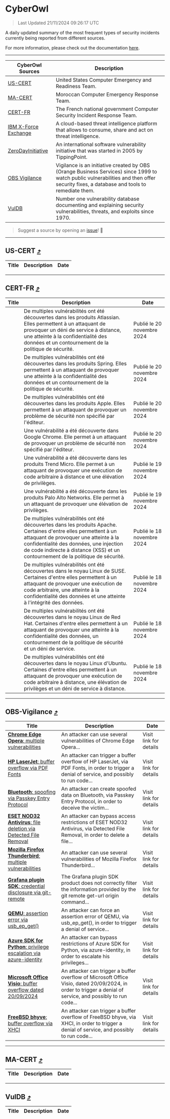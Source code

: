 
 <div id='top'></div>

# CyberOwl

 > Last Updated 21/11/2024 09:26:17 UTC
 
 A daily updated summary of the most frequent types of security incidents currently being reported from different sources.
 
 For more information, please check out the documentation [here](./docs/README.md).
 
 ---
 |CyberOwl Sources|Description|
 |---|---|
 |[US-CERT](#us-cert-arrow_heading_up)|United States Computer Emergency and Readiness Team.|
 |[MA-CERT](#ma-cert-arrow_heading_up)|Moroccan Computer Emergency Response Team.|
 |[CERT-FR](#cert-fr-arrow_heading_up)|The French national government Computer Security Incident Response Team.|
 |[IBM X-Force Exchange](#ibmcloud-arrow_heading_up)|A cloud-based threat intelligence platform that allows to consume, share and act on threat intelligence.|
 |[ZeroDayInitiative](#zerodayinitiative-arrow_heading_up)|An international software vulnerability initiative that was started in 2005 by TippingPoint.|
 |[OBS Vigilance](#obs-vigilance-arrow_heading_up)|Vigilance is an initiative created by OBS (Orange Business Services) since 1999 to watch public vulnerabilities and then offer security fixes, a database and tools to remediate them.|
 |[VulDB](#vuldb-arrow_heading_up)|Number one vulnerability database documenting and explaining security vulnerabilities, threats, and exploits since 1970.|
 
 > Suggest a source by opening an [issue](https://github.com/karimhabush/cyberowl/issues)! :raised_hands:
 ---

## US-CERT [:arrow_heading_up:](#cyberowl)

 |Title|Description|Date|
 |---|---|---|
 
 ---

## CERT-FR [:arrow_heading_up:](#cyberowl)

 |Title|Description|Date|
 |---|---|---|
 |[](https://www.cert.ssi.gouv.fr/avis/CERTFR-2024-AVI-1006/)|De multiples vulnérabilités ont été découvertes dans les produits Atlassian. Elles permettent à un attaquant de provoquer un déni de service à distance, une atteinte à la confidentialité des données et un contournement de la politique de sécurité.|Publié le 20 novembre 2024|
 |[](https://www.cert.ssi.gouv.fr/avis/CERTFR-2024-AVI-1005/)|De multiples vulnérabilités ont été découvertes dans les produits Spring. Elles permettent à un attaquant de provoquer une atteinte à la confidentialité des données et un contournement de la politique de sécurité.|Publié le 20 novembre 2024|
 |[](https://www.cert.ssi.gouv.fr/avis/CERTFR-2024-AVI-1004/)|De multiples vulnérabilités ont été découvertes dans les produits Apple. Elles permettent à un attaquant de provoquer un problème de sécurité non spécifié par l'éditeur.|Publié le 20 novembre 2024|
 |[](https://www.cert.ssi.gouv.fr/avis/CERTFR-2024-AVI-1003/)|Une vulnérabilité a été découverte dans Google Chrome. Elle permet à un attaquant de provoquer un problème de sécurité non spécifié par l'éditeur.|Publié le 20 novembre 2024|
 |[](https://www.cert.ssi.gouv.fr/avis/CERTFR-2024-AVI-1002/)|Une vulnérabilité a été découverte dans les produits Trend Micro. Elle permet à un attaquant de provoquer une exécution de code arbitraire à distance et une élévation de privilèges.|Publié le 19 novembre 2024|
 |[](https://www.cert.ssi.gouv.fr/avis/CERTFR-2024-AVI-1001/)|Une vulnérabilité a été découverte dans les produits Palo Alto Networks. Elle permet à un attaquant de provoquer une élévation de privilèges.|Publié le 19 novembre 2024|
 |[](https://www.cert.ssi.gouv.fr/avis/CERTFR-2024-AVI-1000/)|De multiples vulnérabilités ont été découvertes dans les produits Apache. Certaines d'entre elles permettent à un attaquant de provoquer une atteinte à la confidentialité des données, une injection de code indirecte à distance (XSS) et un contournement de la politique de sécurité.|Publié le 18 novembre 2024|
 |[](https://www.cert.ssi.gouv.fr/avis/CERTFR-2024-AVI-0999/)|De multiples vulnérabilités ont été découvertes dans le noyau Linux de SUSE. Certaines d'entre elles permettent à un attaquant de provoquer une exécution de code arbitraire, une atteinte à la confidentialité des données et une atteinte à l'intégrité des données.|Publié le 18 novembre 2024|
 |[](https://www.cert.ssi.gouv.fr/avis/CERTFR-2024-AVI-0998/)|De multiples vulnérabilités ont été découvertes dans le noyau Linux de Red Hat. Certaines d'entre elles permettent à un attaquant de provoquer une atteinte à la confidentialité des données, un contournement de la politique de sécurité et un déni de service.|Publié le 18 novembre 2024|
 |[](https://www.cert.ssi.gouv.fr/avis/CERTFR-2024-AVI-0997/)|De multiples vulnérabilités ont été découvertes dans le noyau Linux d'Ubuntu. Certaines d'entre elles permettent à un attaquant de provoquer une exécution de code arbitraire à distance, une élévation de privilèges et un déni de service à distance.|Publié le 18 novembre 2024|
 
 ---

## OBS-Vigilance [:arrow_heading_up:](#cyberowl)

 |Title|Description|Date|
 |---|---|---|
 |[<a href="https://vigilance.fr/vulnerability/Chrome-Edge-Opera-multiple-vulnerabilities-43587" class="noirorange"><b>Chrome  Edge  Opera</b>: multiple vulnerabilities</a>](https://vigilance.fr/vulnerability/Chrome-Edge-Opera-multiple-vulnerabilities-43587)|An attacker can use several vulnerabilities of Chrome  Edge  Opera...|Visit link for details|
 |[<a href="https://vigilance.fr/vulnerability/HP-LaserJet-buffer-overflow-via-PDF-Fonts-43584" class="noirorange"><b>HP LaserJet</b>: buffer overflow via PDF Fonts</a>](https://vigilance.fr/vulnerability/HP-LaserJet-buffer-overflow-via-PDF-Fonts-43584)|An attacker can trigger a buffer overflow of HP LaserJet, via PDF Fonts, in order to trigger a denial of service, and possibly to run code...|Visit link for details|
 |[<a href="https://vigilance.fr/vulnerability/Bluetooth-spoofing-via-Passkey-Entry-Protocol-45199" class="noirorange"><b>Bluetooth</b>: spoofing via Passkey Entry Protocol</a>](https://vigilance.fr/vulnerability/Bluetooth-spoofing-via-Passkey-Entry-Protocol-45199)|An attacker can create spoofed data on Bluetooth, via Passkey Entry Protocol, in order to deceive the victim...|Visit link for details|
 |[<a href="https://vigilance.fr/vulnerability/ESET-NOD32-Antivirus-file-deletion-via-Detected-File-Removal-45198" class="noirorange"><b>ESET NOD32 Antivirus</b>: file deletion via Detected File Removal</a>](https://vigilance.fr/vulnerability/ESET-NOD32-Antivirus-file-deletion-via-Detected-File-Removal-45198)|An attacker can bypass access restrictions of ESET NOD32 Antivirus, via Detected File Removal, in order to delete a file...|Visit link for details|
 |[<a href="https://vigilance.fr/vulnerability/Mozilla-Firefox-Thunderbird-multiple-vulnerabilities-43571" class="noirorange"><b>Mozilla Firefox  Thunderbird</b>: multiple vulnerabilities</a>](https://vigilance.fr/vulnerability/Mozilla-Firefox-Thunderbird-multiple-vulnerabilities-43571)|An attacker can use several vulnerabilities of Mozilla Firefox  Thunderbird...|Visit link for details|
 |[<a href="https://vigilance.fr/vulnerability/Grafana-plugin-SDK-credential-disclosure-via-git-remote-45197" class="noirorange"><b>Grafana plugin SDK</b>: credential disclosure via git-remote</a>](https://vigilance.fr/vulnerability/Grafana-plugin-SDK-credential-disclosure-via-git-remote-45197)|The Grafana plugin SDK product does not correctly filter the information provided by the git remote get-url origin command...|Visit link for details|
 |[<a href="https://vigilance.fr/vulnerability/QEMU-assertion-error-via-usb-ep-get-45194" class="noirorange"><b>QEMU</b>: assertion error via usb_ep_get()</a>](https://vigilance.fr/vulnerability/QEMU-assertion-error-via-usb-ep-get-45194)|An attacker can force an assertion error of QEMU, via usb_ep_get(), in order to trigger a denial of service...|Visit link for details|
 |[<a href="https://vigilance.fr/vulnerability/Azure-SDK-for-Python-privilege-escalation-via-azure-identity-45192" class="noirorange"><b>Azure SDK for Python</b>: privilege escalation via azure-identity</a>](https://vigilance.fr/vulnerability/Azure-SDK-for-Python-privilege-escalation-via-azure-identity-45192)|An attacker can bypass restrictions of Azure SDK for Python, via azure-identity, in order to escalate his privileges...|Visit link for details|
 |[<a href="https://vigilance.fr/vulnerability/Microsoft-Office-Visio-buffer-overflow-dated-20-09-2024-45191" class="noirorange"><b>Microsoft Office Visio</b>: buffer overflow dated 20/09/2024</a>](https://vigilance.fr/vulnerability/Microsoft-Office-Visio-buffer-overflow-dated-20-09-2024-45191)|An attacker can trigger a buffer overflow of Microsoft Office Visio, dated 20/09/2024, in order to trigger a denial of service, and possibly to run code...|Visit link for details|
 |[<a href="https://vigilance.fr/vulnerability/FreeBSD-bhyve-buffer-overflow-via-XHCI-45189" class="noirorange"><b>FreeBSD bhyve</b>: buffer overflow via XHCI</a>](https://vigilance.fr/vulnerability/FreeBSD-bhyve-buffer-overflow-via-XHCI-45189)|An attacker can trigger a buffer overflow of FreeBSD bhyve, via XHCI, in order to trigger a denial of service, and possibly to run code...|Visit link for details|
 
 ---

## MA-CERT [:arrow_heading_up:](#cyberowl)

 |Title|Description|Date|
 |---|---|---|
 
 ---

## VulDB [:arrow_heading_up:](#cyberowl)

 |Title|Description|Date|
 |---|---|---|
 
